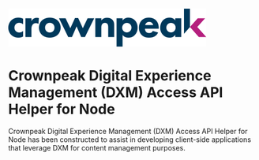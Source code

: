 <a href="https://www.crownpeak.com" target="_blank">![Crownpeak Logo](images/crownpeak-logo.png?raw=true "Crownpeak Logo")</a>

# Crownpeak Digital Experience Management (DXM) Access API Helper for Node
Crownpeak Digital Experience Management (DXM) Access API Helper for Node has been constructed to assist
in developing client-side applications that leverage DXM for content management purposes.